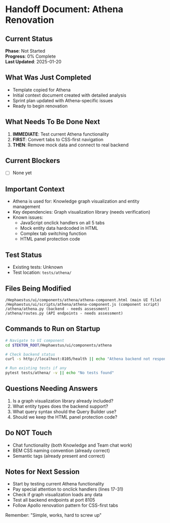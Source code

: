 # Handoff Document: Athena Renovation

## Current Status
**Phase**: Not Started  
**Progress**: 0% Complete  
**Last Updated**: 2025-01-20

## What Was Just Completed
- Template copied for Athena
- Initial context document created with detailed analysis
- Sprint plan updated with Athena-specific issues
- Ready to begin renovation

## What Needs To Be Done Next
1. **IMMEDIATE**: Test current Athena functionality
2. **FIRST**: Convert tabs to CSS-first navigation
3. **THEN**: Remove mock data and connect to real backend

## Current Blockers
- [ ] None yet

## Important Context
- Athena is used for: Knowledge graph visualization and entity management
- Key dependencies: Graph visualization library (needs verification)
- Known issues:
  - JavaScript onclick handlers on all 5 tabs
  - Mock entity data hardcoded in HTML
  - Complex tab switching function
  - HTML panel protection code

## Test Status
- Existing tests: Unknown
- Test location: `tests/athena/`

## Files Being Modified
```
/Hephaestus/ui/components/athena/athena-component.html (main UI file)
/Hephaestus/ui/scripts/athena/athena-component.js (component script)
/athena/athena.py (backend - needs assessment)
/athena/routes.py (API endpoints - needs assessment)
```

## Commands to Run on Startup
```bash
# Navigate to UI component
cd $TEKTON_ROOT/Hephaestus/ui/components/athena

# Check backend status
curl -s http://localhost:8105/health || echo "Athena backend not responding"

# Run existing tests if any
pytest tests/athena/ -v || echo "No tests found"
```

## Questions Needing Answers
1. Is a graph visualization library already included?
2. What entity types does the backend support?
3. What query syntax should the Query Builder use?
4. Should we keep the HTML panel protection code?

## Do NOT Touch
- Chat functionality (both Knowledge and Team chat work)
- BEM CSS naming convention (already correct)
- Semantic tags (already present and correct)

## Notes for Next Session
- Start by testing current Athena functionality
- Pay special attention to onclick handlers (lines 17-31)
- Check if graph visualization loads any data
- Test all backend endpoints at port 8105
- Follow Apollo renovation pattern for CSS-first tabs

Remember: "Simple, works, hard to screw up"
